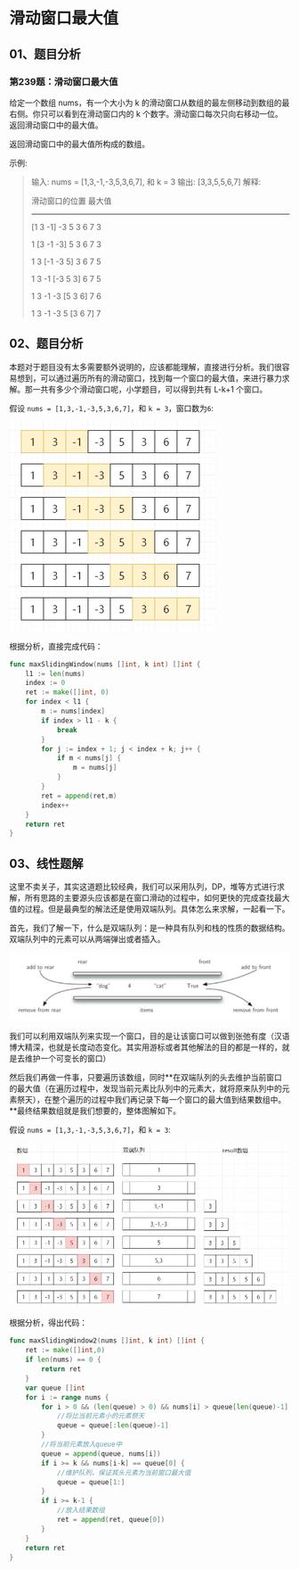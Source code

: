 # 滑动窗口最大值

## 01、题目分析

### 第239题：滑动窗口最大值

给定一个数组 nums，有一个大小为 k 的滑动窗口从数组的最左侧移动到数组的最右侧。你只可以看到在滑动窗口内的 k 个数字。滑动窗口每次只向右移动一位。返回滑动窗口中的最大值。


返回滑动窗口中的最大值所构成的数组。


示例:

>输入: nums = [1,3,-1,-3,5,3,6,7], 和 k = 3
>输出: [3,3,5,5,6,7] 
>解释: 
>
>  滑动窗口的位置                最大值
>---------------               -----
>[1  3  -1] -3  5  3  6  7       3
>
> 1 [3  -1  -3] 5  3  6  7       3
>
> 1  3 [-1  -3  5] 3  6  7       5
>
> 1  3  -1 [-3  5  3] 6  7       5
>
> 1  3  -1  -3 [5  3  6] 7       6
>
> 1  3  -1  -3  5 [3  6  7]      7

## 02、题目分析

本题对于题目没有太多需要额外说明的，应该都能理解，直接进行分析。我们很容易想到，可以通过遍历所有的滑动窗口，找到每一个窗口的最大值，来进行暴力求解。那一共有多少个滑动窗口呢，小学题目，可以得到共有 L-k+1 个窗口。


假设 `nums = [1,3,-1,-3,5,3,6,7]`，和 `k = 3`，窗口数为`6`:

![](../../images/1.fc3a2c47.jpg)

根据分析，直接完成代码：

```go
func maxSlidingWindow(nums []int, k int) []int {
	l1 := len(nums)
	index := 0
	ret := make([]int, 0)
	for index < l1 {
		m := nums[index]
		if index > l1 - k {
			break
		}
		for j := index + 1; j < index + k; j++ {
			if m < nums[j] {
				m = nums[j]
			}
		}
		ret = append(ret,m)
		index++
	}
	return ret
}
```

## 03、线性题解

这里不卖关子，其实这道题比较经典，我们可以采用队列，DP，堆等方式进行求解，所有思路的主要源头应该都是在窗口滑动的过程中，如何更快的完成查找最大值的过程。但是最典型的解法还是使用双端队列。具体怎么来求解，一起看一下。


首先，我们了解一下，什么是双端队列：是一种具有队列和栈的性质的数据结构。双端队列中的元素可以从两端弹出或者插入。

![](../../images/3.395c1e89.jpg)

我们可以利用双端队列来实现一个窗口，目的是让该窗口可以做到张弛有度（汉语博大精深，也就是长度动态变化。其实用游标或者其他解法的目的都是一样的，就是去维护一个可变长的窗口）

然后我们再做一件事，只要遍历该数组，同时**在双端队列的头去维护当前窗口的最大值（在遍历过程中，发现当前元素比队列中的元素大，就将原来队列中的元素祭天），在整个遍历的过程中我们再记录下每一个窗口的最大值到结果数组中。**最终结果数组就是我们想要的，整体图解如下。

假设 `nums = [1,3,-1,-3,5,3,6,7]`，和 `k = 3`:

![](../../images/4.f3a9aa62.jpg)

根据分析，得出代码：

```go
func maxSlidingWindow2(nums []int, k int) []int {
	ret := make([]int,0)
	if len(nums) == 0 {
		return ret
	}
	var queue []int
	for i := range nums {
		for i > 0 && (len(queue) > 0) && nums[i] > queue[len(queue)-1] {
			//将比当前元素小的元素祭天
			queue = queue[:len(queue)-1]
		}
		//将当前元素放入queue中
		queue = append(queue, nums[i])
		if i >= k && nums[i-k] == queue[0] {
			//维护队列，保证其头元素为当前窗口最大值
			queue = queue[1:]
		}
		if i >= k-1 {
			//放入结果数组
			ret = append(ret, queue[0])
		}
	}
	return ret
}
```